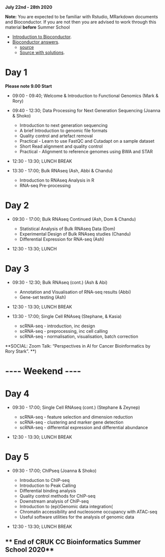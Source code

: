 
**July 22nd - 28th 2020**

**Note:** You are expected to be familiar with Rstudio, MRarkdown documents and Bioconductor.
If you are not then you are advised to work through this material **before** Summer School
- [Introduction to Bioconductor](Introduction/bioc-intro.html).  
- [Bioconductor answers](Introduction/bioc-intro.solutions.html).  
  + [source](Introduction/bioc-intro.Rmd)
  + [Source with solutions](Introduction/bioc-intro.solutions.Rmd). 

# Day 1

**Please note 9.00 Start**
- 09:00 - 09:40; Welcome & Introduction to Functional Genomics (Mark & Rory)
- 09:40 - 12:30; Data Processing for Next Generation Sequencing (Joanna & Shoko)
    + Introduction to next generation sequencing 
    + A brief Introduction to genomic file formats 
    + Quality control and artefact removal 
    + Practical - Learn to use FastQC and Cutadapt on a sample dataset
    + Short Read alignment and quality control 
    + Practical - Alignment to reference genomes using BWA and STAR
    
- 12:30 - 13:30; LUNCH BREAK

- 13:30 - 17:00; Bulk RNAseq (Ash, Abbi & Chandu)
    + Introduction to RNAseq Analysis in R
    + RNA-seq Pre-processing 
    
# Day 2

- 09:30 - 17:00; Bulk RNAseq Continued (Ash, Dom & Chandu)
    + Statistical Analysis of Bulk RNAseq Data (Dom)
    + Experimental Design of Bulk RNAseq studies (Chandu)
    + Differential Expression for RNA-seq  (Ash)
    
- 12:30 - 13:30; LUNCH

# Day 3

- 09:30 - 12:30; Bulk RNAseq (cont.) (Ash & Abi)
    + Annotation and Visualisation of RNA-seq results (Abbi)
    + Gene-set testing (Ash)

- 12:30 - 13:30; LUNCH BREAK

- 13:30 - 17:00; Single Cell RNAseq (Stephane, & Kasia)
    + scRNA-seq - introduction, inc design
    + scRNA-seq - preprocessing, inc cell calling
    + scRNA-seq - normalisation, visualisation, batch correction
    
**SOCIAL: Zoom Talk: “Perspectives in AI for Cancer Bioinformatics by Rory Stark”. **)

# ---- Weekend ----

# Day 4

- 09:30 - 17:00; Single Cell RNAseq (cont.) (Stephane & Zeynep)
    + scRNA-seq - feature selection and dimension reduction
    + scRNA-seq - clustering and marker gene detection 
    + scRNA-seq - differential expression and differential abundance 
    
- 12:30 - 13:30; LUNCH BREAK
  
# Day 5 

- 09:30 - 17:00; ChIPseq (Joanna & Shoko)
    + Introduction to ChIP-seq 
    + Introduction to Peak Calling 
    + Differential binding analysis 
    + Quality control methods for ChIP-seq 
    + Downstream analysis of ChIP-seq 
    + Introduction to (epi)Genomic data integration(
    + Chromatin accessibility and nucleosome occupancy with ATAC-seq 
    + Useful software utilities for the analysis of genomic data 

- 12:30 - 13:30; LUNCH BREAK

** End of CRUK CC Bioinformatics Summer School 2020**
-------------------------------------------------------------
